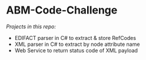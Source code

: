 # ABM-Code-Challenge
*Projects in this repo:*
- EDIFACT parser in C# to extract & store RefCodes
- XML parser in C# to extract by node attribute name
- Web Service to return status code of XML payload
